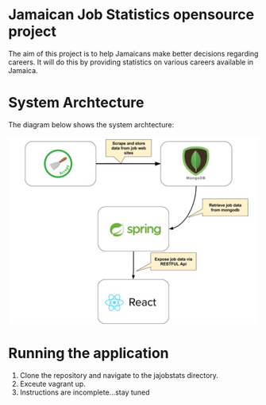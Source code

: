 # Jamaican Job Statistics opensource project

The aim of this project is to help Jamaicans make better decisions regarding careers. It will do this by providing statistics on various careers available in Jamaica.

# System Archtecture

The diagram below shows the system archtecture:

![alt text](https://github.com/denisdbell/jajobstats/blob/master/System_Architecture.jpg)

# Running the application

1. Clone the repository and navigate to the jajobstats directory.
2. Exceute vagrant up.
3. Instructions are incomplete...stay tuned
